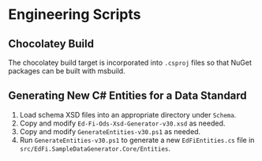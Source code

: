 # Engineering Scripts

## Chocolatey Build

The chocolatey build target is incorporated into `.csproj` files so that NuGet
packages can be built with msbuild.

## Generating New C# Entities for a Data Standard

1. Load schema XSD files into an appropriate directory under `Schema`.
1. Copy and modify `Ed-Fi-Ods-Xsd-Generator-v30.xsd` as needed.
1. Copy and modify `GenerateEntities-v30.ps1` as needed.
1. Run `GenerateEntities-v30.ps1` to generate a new `EdFiEntities.cs` file in
   `src/EdFi.SampleDataGenerator.Core/Entities`.
